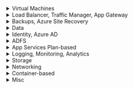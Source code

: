<details>
   <summary>Virtual Machines</summary>
   
**Accelerated networking - what is it?** - reduces latency, jitter, and CPU utilization

**How to collect Windows Security logs and store for x years?** - Azure Log Analytics Agent but also Diagnostics Agent
   
**How to collect Windows Performance counters?** - Azure Log Analytics Agent

**Have a registered .NET app installed on VM and want it to authenticate to Azure resources using VM Managed Service identity - how?**
- Have it use the *Azure Instance Metadata Service Identity* to generate the request token

**Low priority nodes**
- Become unavailable if Azure does not have enough capacity

**What VM types are not supported/allowed by Azure Batch Jobs?**
- A series
- Burstable

</details>   


<details>
   <summary>Load Balancer, Traffic Manager, App Gateway </summary>

**Region failure - protect web app cheapest way?** - Traffic Manager
   
</details>   

<details>
   <summary>Backups, Azure Site Recovery </summary>
   
**Fastest RTO for a VM?** - ARS

**RPO for ASR?** 
- VMs - 1 day
- Database backups: 15 minutes

**Want long term retention of backups - how?** - Set `Long term retention` in Azure Backup

**After a restore, want a custom script to run - how?** - Azure Automation Runbooks (https://docs.microsoft.com/en-us/azure/site-recovery/site-recovery-runbook-automation)

**Where to define custom scripts to run?** - In ASR, customize *Recovery plan*

**Diff. b/w Azure Backup and Azure Site Recovery?** 
- ASR use cases:
   - Business continuity and disaster recovery
   - Want to replicate VM configuration and data to Azure or to another datacenter
- Azure Backup - more granular

</details>   

<details>
   <summary>Data </summary>
   
**Synapse - "petabytes of data and complex queries"**

# Cosmos DB
- 99.99% SLA
- Crazy fast read/write even worldwide (<10ms read, <15ms write for worldwide)

## Azure SQL
**Company has SQL licenses already - should they migrate to a fixed-size DTU or vCore Azure SQL database?** - vCore   
   
**MSFT recommended way to migrate database to Azure?** - old way was BACPAC uploaded to Azure BLOB storage   

**Want long term retention of Azure SQL Database backups?** 
- https://docs.microsoft.com/en-us/azure/azure-sql/database/long-term-retention-overview
- Full backups taken automatically
- Long Term Retention copies these to different blobs for long term storage
- LTR policy has 4 settings:
      - Weekly backup retention (W) - one backup every week will be copied to the long-term storage
      - Monthly backup retention (M) - first backup of each month will be copied to the long-term storage
      - Yearly backup retention (Y) - one backup during the week specified by WeekOfYear will be copied to the long-term storage
      - Week of year (WeekOfYear) - only used w Y

</details>   

<details>
   <summary>Identity, Azure AD </summary>
   
# Which SKUs support...   

**JIT?** - P1 and P2

**Time bound access?** - P2 (PIM)

**Custom groups?** - P1


# How to...

**P2 customer - Want to get alerts whenever roles are activated + provide JIT access** - PIM

**P2 customer - ability to conduct access reviews** - PIM

**MFA for risky sign ins?** - P2 (PIM)





**
</details>   

<details>
   <summary>ADFS </summary>
# ADFS
   
**Can you authenticate on-prem users to AAD using ADFS?** - Yes
   
**How to monitor - ADFS?** - Active Direction Federation Services Health Check in Log Analytics

**How to monitor - WAP?** - Azure AD Connect Health
   
</details>   

<details>
   <summary>App Services Plan-based</summary>

**Want to run image processing app 1x per hour but not get charged when compute is not running - how?**
- Azure Functions
- Azure Web Jobs
- Azure Logic App **with recurring trigger** - if that's not in reqs, the answer is "No" for these

</details>   

<details>
   <summary> Logging, Monitoring, Analytics </summary>


**Max retention you can set for raw data points?** - 730 days

**How to monitor traffic to VM from outside?** - Traffic Analytics

**Want report showing all "write" activity - how?** - Activity Log

**Give ability to view resource usage and performance data only?** - Log Analytics

**Give ability to visualize relationships between application components** - App Insights

</details>   

<details>
   <summary>Storage</summary>
   
**Table storage - SLA?** - 99.99%

**Table storage - speed?** - Fast.

**How to rehydrate archive tier BLOB data?**
- Change tier to hot or cool
- May take 15 hours for large blobs; lots of small blobs may take longer

**Want to use SMB file share on Windows 2016 - what performance tier?** - Standard only; Premium only allows BLOBs

</details>   

<details>
   <summary>Networking</summary>
   
**VPN Gateways - only VpnGw1+ support active-active gateways**

**Can you create a vnet peering between Classic and Resource Manager vnets?** - Yes

**Can you create a vnet peering between Classic and Classic?** - No

# Scenario: Company has deployed apps to Azure VMs. Certificates for point-to-site VPN have been created by on-premise CA. How to set up P2S on each laptop?

- https://docs.microsoft.com/en-us/azure/vpn-gateway/vpn-gateway-certificates-point-to-site
- https://docs.microsoft.com/en-us/azure/vpn-gateway/point-to-site-how-to-vpn-client-install-azure-cert
- https://docs.microsoft.com/en-us/azure/vpn-gateway/vpn-gateway-howto-point-to-site-resource-manager-portal#installclientcert

**What goes in the Personal certificate store on each laptop?** - User certificate that has the private key
- \Current Users\Personal\Certificates

**What goes in the Computer Personal store on each laptop?** - User certificate that has the private key
- https://stackoverflow.com/questions/5671772/why-is-there-a-computer-personal-certificates-store-and-also-current-user-per
- \Computer\Personal\Certificates

**What goes in the Azure VPN Gateway?** - the root CA certificate that has the public key

</details>   

<details>
   <summary>Container-based</summary>

**Modernize legacy ASP/etc app that is frail - simplest way?** - Use ACR
</details>   

<details>
   <summary>Misc </summary>
   
**Large-scale parallel... high performance computing... HPC... intrinsically parallel... ** - Azure Batch Jobs   
   
</details>   
